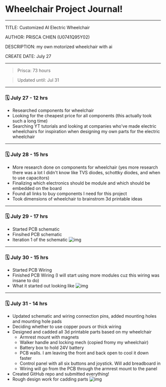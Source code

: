 # Wheelchair Project Journal!
---
TITLE: Customized AI Electric Wheelchair

AUTHOR: PRISCA CHIEN (U0741Q95Y02)

DESCRIPTION: my own motorized wheelchair with ai

CREATE DATE: July 27

---

> Prisca: 73 hours

> Updated until: Jul 31

---

### 🗓️ July 27 - 12 hrs
- Researched components for wheelchair
- Looking for the cheapest price for all components (this actually took such a long time)
- Searching YT tutorials and looking at companies who've made electric wheelchairs for inspiration when designing my own parts for the electric wheelchair

---

### 🗓️ July 28 - 15 hrs
- More research done on components for wheelchair (yes more research there was a lot I didn't know like TVS diodes, schottky diodes, and when to use capacitors)
- Finalizing which electronics should be module and which should be embedded on the board
- Found all links to buy components I need for this project
- Took dimensions of wheelchair to brainstrom 3d printable ideas

---

### 🗓️ July 29 - 17 hrs
- Started PCB schematic
- Finsihed PCB schematic
- Iteration 1 of the schematic
![img](https://hc-cdn.hel1.your-objectstorage.com/s/v3/4b4b8b8afdccffbccfdec6a6b5717c06559c7f5f_img_4016.jpg)

---

### 🗓️ July 30 - 15 hrs
- Started PCB Wiring
- Finished PCB Wiring (I will start using more modules cuz this wiring was insane to do)
- What it started out looking like
![img](https://hc-cdn.hel1.your-objectstorage.com/s/v3/f4f6b399066dbb6df82e7c2efb8668861b58bc5c_img_4015.jpg)

---

### 🗓️ July 31 - 14 hrs
- Updated schematic and wiring connection pins, added mounting holes and mounting hole pads
- Deciding whether to use copper pours or thick wiring
- Designed and cadded all 3d printable parts based on my wheelchair
  - Armrest mount with magnets
  - Walker handle and locking mech (copied fromy my wheelchair)
  - Battery box to hold 24V battery
  - PCB walls. I am leaving the front and back open to cool it down faster
  - Control panel with all six buttons and joystick. Will add breadboard in
  - Wiring will go from the PCB through the armrest mount to the panel
- Created GitHub repo and submitted everything!
- Rough design work for cadding parts
![img](https://hc-cdn.hel1.your-objectstorage.com/s/v3/43a9d2fc1330624c16ef6537d5dcf59f4a01176e_screenshot_2025-08-01_at_1.18.18___am.png)

